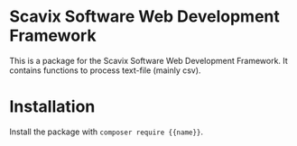Scavix Software Web Development Framework
=========================================
This is a package for the Scavix Software Web Development Framework.
It contains functions to process text-file (mainly csv).

Installation
============
Install the package with `composer require {{name}}`.
